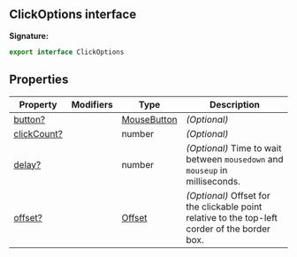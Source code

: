 ## ClickOptions interface

**Signature:**

```typescript
export interface ClickOptions
```

## Properties

| Property                                              | Modifiers | Type                                      | Description                                                                                             |
| ----------------------------------------------------- | --------- | ----------------------------------------- | ------------------------------------------------------------------------------------------------------- |
| [button?](./puppeteer.clickoptions.button.md)         |           | [MouseButton](./puppeteer.mousebutton.md) | <i>(Optional)</i>                                                                                       |
| [clickCount?](./puppeteer.clickoptions.clickcount.md) |           | number                                    | <i>(Optional)</i>                                                                                       |
| [delay?](./puppeteer.clickoptions.delay.md)           |           | number                                    | <i>(Optional)</i> Time to wait between <code>mousedown</code> and <code>mouseup</code> in milliseconds. |
| [offset?](./puppeteer.clickoptions.offset.md)         |           | [Offset](./puppeteer.offset.md)           | <i>(Optional)</i> Offset for the clickable point relative to the top-left corder of the border box.     |
